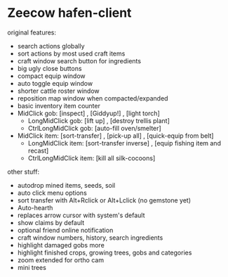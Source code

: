 # Zeecow hafen-client

original features:
 - search actions globally
 - sort actions by most used craft items
 - craft window search button for ingredients 
 - big ugly close buttons
 - compact equip window
 - auto toggle equip window
 - shorter cattle roster window
 - reposition map window when compacted/expanded
 - basic inventory item counter
 - MidClick gob: [inspect] , [Giddyup!] , [light torch]
   - LongMidClick gob: [lift up] , [destroy trellis plant]
   - CtrlLongMidClick gob: [auto-fill oven/smelter]
 - MidClick item: [sort-transfer] , [pick-up all] , [quick-equip from belt]
   - LongMidClick item: [sort-transfer inverse] , [equip fishing item and recast]
   - CtrlLongMidClick item: [kill all silk-cocoons]

other stuff:
 - autodrop mined items, seeds, soil
 - auto click menu options  
 - sort transfer with Alt+Rclick or Alt+Lclick (no gemstone yet)
 - Auto-hearth  
 - replaces arrow cursor with system's default
 - show claims by default
 - optional friend online notification
 - craft window numbers, history, search ingredients
 - highlight damaged gobs more  
 - highlight finished crops, growing trees, gobs and categories
 - zoom extended for ortho cam
 - mini trees